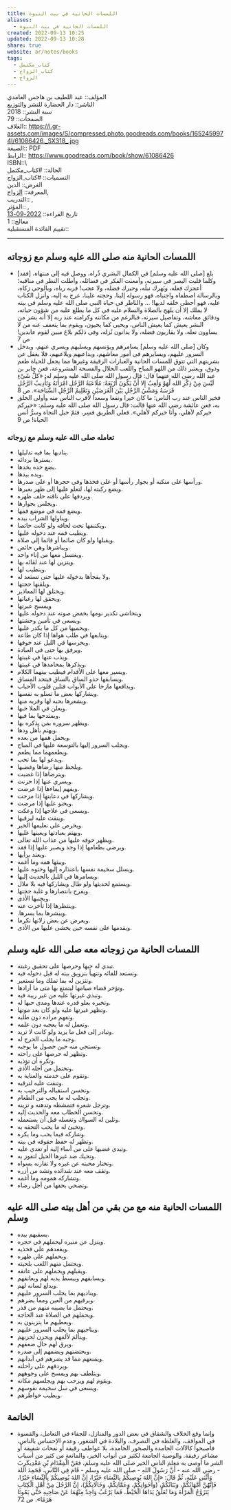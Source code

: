 ```yaml
---  
title: اللمسات الحانية في بيت النبوة  
aliases:  
  - اللمسات الحانية في بيت النبوة  
created: 2022-09-13 10:25  
updated: 2022-09-13 10:28  
share: true  
website: ar/notes/books  
tags:  
  - كتاب_مكتمل  
  - كتاب_الزواج  
  - الزواج  
---  
```

  
  
  
المؤلف:: عبد اللطيف بن هاجس الغامدي  
الناشر:: دار الحضارة للنشر والتوزيع  
سنة النشر:: 2018  
الصفحات:: 79  
الغلاف:: <https://i.gr-assets.com/images/S/compressed.photo.goodreads.com/books/1652459974l/61086426._SX318_.jpg>  
الصيغة:: PDF  
الرابط:: <https://www.goodreads.com/book/show/61086426>  
ISBN::\  
الحالة:: #كتاب_مكتمل  
التسميات:: #كتاب_الزواج  
الغرض:: الدين  
المعرفة:: [الزواج](%D8%A7%D9%84%D8%B2%D9%88%D8%A7%D8%AC),  
التدريب::  ,  
المؤثر::  ,  
تاريخ القراءة:: [2022-09-13](2022-09-13)  
معالج:: 1  
تقييم الفائدة المستقبلية::  
  
---  
  
## اللمسات الحانية منه صلى الله عليه وسلم مع زوجاته  
  
- [فقد] بلغ [صلى الله عليه وسلم] في الكمال البشري ذُراه، ووصل فيه إلى منتهاه، وكلما قلبت البصر في سيرته، وأمعنت الفكر في فضائله، وأطلت النظر في مناقبه؛ أعجزك فعله، وبَهرك نبلُه، وحيرك فضله، ولا عجب! فربه رباه، وبالوحي زكاه، وبالرسالة اصطفاه واجتباه، فهو رسوله إلينا، وحجته علينا، عرج به إليه، وأنزل الكتاب عليه، فهو أحظى خلقه لديها! ... والناظر في حياة النبي صلى الله عليه وسلم في بيته لا يملك إلا أن يلهج بالصلاة والسلام عليه في كل ما يطلع عليه من شؤون حياته، ودقائق معاشه، وتفاصيل سيرته، فبالرغم من مكانته وكرامته عند ربه إلا أنه بشر من البشر يعيش كما يعيش الناس، ويحیی کما يحيون، ويقوم بما يتعفف عنه من لا يساوون نعله، ولا يقاربون فضله، ولا يدانون نُزله، وفي ذلكم بلاغ مبين لقوم عابدین! ص 7  
- وكان [صلى الله عليه وسلم] يسامرهم ويؤنسهم ويسليهم ويسري عنهم، ويدخل السرور عليهم، ويسايرهم في أمور معاشهم، ويداعبهم ويلاعبهم، فلا يغفل عن بشريتهم التي تتوق للمسات الحانية والعبارات الرقيقة وغيرها مما يجعل للحياة طعم وذوق، ويعتبر ذلك من اللهو المباح واللعب الحلال والفسحة المشروعة، فعن جابر بن عبد الله رضي الله عنهما قال: قال رسول الله صلى الله عليه وسلم له: «كلُّ شَيْءٍ لَيْسَ مِنْ ذِكْرِ الله لْهَوٌ وَلَعِبٌ إِلا أَنْ يَكُونَ أَرْبَعَةً: مُلَاعَبَةُ الرَّجُلِ امْرَأَتَهُ وَتَأْدِيبُ الرَّجُلِ فَرَسَهُ وَمَشْيُ الرَّجُلِ بَيْنَ الْغَرَضَيْنِ وَتَعْلِيمُ الرَّجُلِ السِّبَاحَة». ص 8  
- فخير الناس عند رب الناس؛ ما كان خيرا ونفعا وسعدا لأقرب الناس منه وأولى الخلق به، فعن عائشة رضي الله عنها قالت: قال رسول الله صلى الله عليه وسلم: «خيركم خيركم لأهلي، وأنا خيركم لأهلي». فعلى الطريق فسِر، فثمّ حبل النجاة وسرُّ أنس الحياة! ص 9  
  
### تعامله صلى الله عليه وسلم مع زوجاته  
  
- يناديها بما فيه تدليلها.  
- يسترها بردائه.  
- يضع خده بخدها.  
- ويده بيدها.  
- ورأسها على منكبه أو بجوار رأسها أو على فخذها وفي حجرها أو على صدرها.  
- ويضع ركبته لها، لتعلو عليها إلى ظهر بعيرها.  
- ويردفها على ناقته خلف ظهره.  
- ويجلس بجوارها.  
- ويضع فمه في موضع فمها.  
- ويناولها الشراب بیده.  
- ويكتنفها تحت لحافه ولو كانت حائضا.  
- ويطيب فمه عند دخوله عليها.  
- ويقبلها ولو كان صائما أو قائما إلى صلاة.  
- ويباشرها وهي حائض.  
- ويغتسل معها من إناء واحد.  
- ويتزين لها عند لقائه بها.  
- ويتطيب لها.  
- ولا يفجأها بدخوله عليها حتى تستعد له.  
- ويلقنها حجتها.  
- ويختلق لها المعاذير.  
- ويحقق لها رغباتها.  
- ويمسح عبرتها  
- ويتحاشی تکدیر نومها بخفض صوته عند دخوله عليها  
- ويسعى في تأمين وحشتها.  
- ويحميها من كل ما يكدر عليها.  
- ويتابعها في طلب هواها إذا كان طاعة.  
- ويحرسها في الليل عند خوفها.  
- ويرفق بها حتى في العبادة.  
- ويذب عنها في غيبتها.  
- ويذكرها بمحامدها في غيبتها.  
- ويسير معها على الأقدام فيطيب بينهما الكلام.  
- ویسابقها حذو الساق بالساق فيتحد المساق.  
- ويدافعها مازحا على الأبواب فتلين قلوب الأحباب.  
- ويشاركها بعض ما تسلو به نفسها.  
- ويشعرها بحبه لها وقربه منها.  
- ويعلن في الملا حبها.  
- ويمتدحها بما فيها.  
- ويظهر سروره بمن يذكره بها.  
- ويهتم بأهل ودها.  
- ويحمل همها من بعده.  
- ويجلب السرور إليها بالتوسعة عليها في المباح.  
- ويطعمهما مما يطعم.  
- ويدعو لها بما تحب.  
- ويلحظ منها رضاها وغضبها.  
- ويترضاها إذا غضبت.  
- ويسري عنها إذا حزنت.  
- ويفهم إيماءها إذا عرضت.  
- ويشاركها في دعابتها إذا مزحت.  
- ويحنو عليها إذا مرضت.  
- ويسعى في علاجها إذا وعكت.  
- وينفث عليه ليرقيها.  
- ويحرص على تعليمها الخير.  
- ويهتم بعبادتها ويعينها عليها.  
- ويظهر خوفه عليها من عذاب الله تعالى.  
- ويرضى بطعامها إذا وجد ويصبر عليها إذا فقد.  
- ويعتد برأيها.  
- ویبثها همه وما أغمه.  
- ویسلل سخيمة نفسها باعتذاره إليها وحثوه عليها.  
- ويسامرها في الليل بالحديث إليها.  
- ويستمع لحديثها ولو طال ويشاركها فيه بلا ملال.  
- ويفرح بانتصارها و غلبة حجتها.  
- ويجنبها الأذى.  
- وينتظرها إذا تأخرت عنه.  
- .ويبشرها بما يسرها.  
- ويعرض عن بعض زلاتها تكرما.  
- ويقدمها على نفسه حين يخشى عليها من الأذى.  
  
## اللمسات الحانية من زوجاته معه صلى الله عليه وسلم  
  
- تبدي له حبها وحرصها على تحقيق رغبته.  
- وتستعد للقائه وتتهيأ بتزويق بيته له قبل دخوله فيه.  
- وتتزين له بما تملك وما تستعير.  
- وتؤخر قضاء صيامها ليتمتع بها متى ما أرادها.  
- وتبدي غيرتها عليه من غير ريبة فيه.  
- وتخبره بعلو قدره عندها ومدى حبها له.  
- وتظهر غيرتها عليه ولو كان بعد موتها.  
- وتفهم مراده دون طلبه.  
- وتعمل له ما يعجبه دون علمه.  
- وتبادر إلى فعل ما يريد ولو كانت لا تريد.  
- وجبه ما يجلب الحرج له.  
- وتستحي منه حين حصول ما يوجبه.  
- وتظهر له حرصها على راحته.  
- وتكره أن تؤذيه.  
- وتحتمل من أجله الأذى.  
- وتقوم على خدمته والعناية به.  
- وتنفث عليه لترقيه.  
- وتحسن استقباله والترحيب به.  
- وتجلب له ما يحب من الطعام.  
- وترجل شعره فتمشطه وتدهنه و تزینه.  
- وتحسن الخطاب معه والحديث إليه.  
- وتلين له السواك وتغسله قبل أن يستعمله.  
- وتخبئ له ما يحب التحفه به.  
- وشاركه فيما يحب وما يكره.  
- وتظهر له حفظ حقوقه في بيته.  
- وتبدي غضبها على من أساء إليه أو تعدي عليه.  
- وتحيك ضد غيرها الحيل لتفوز به.  
- وتختار محبته عن غيره ولا تقارنه بسواه.  
- وتقف معه عند شدائده وتشد من أزره.  
- وتشارکه همومه وما أغمه.  
- وتضحي بحقها من أجل رضاه.  
  
## اللمسات الحانية منه مع من بقي من أهل بيته صلى الله عليه وسلم  
  
- يسقيهم بيده.  
- وينزل عن منبره ليحملهم في حجره.  
- ويقعدهم على فخذيه.  
- ويحملهم على ظهره.  
- ويحتمل منهم اللعب بلحيته.  
- ويقبلهم ويحملهم على عاتقه.  
- ویسابقهم ويبسط يديه لهم ويعانقهم.  
- ويدلع لسانه لهم.  
- ويناديهم بما يجلب السرور عليهم.  
- ويرقيهم من العين ومما يضرهم.  
- ويحتمل ما يصيبه منهم من قذر.  
- ويحملهم في الصلاة عند الحاجة.  
- ويعطيهم ما يتزينون به.  
- ويناجيهم بما يجلب السرور عليهم.  
- ويتألم لألمهم ويحزن لحزنهم.  
- ويرق لهم حال ضعفهم.  
- ويحتضنهم ويضمهم إلى صدره.  
- ويمنعهم مما قد يضرهم في أبدانهم.  
- ويردفهم على راحلته.  
- ويتلطف بهم ويمسح على وجوههم.  
- ويقوم لهم ويرحب بهم ويجلسهم مكانه.  
- ويسعى في سل سخيمة نفوسهم.  
- ويطيب خواطرهم.  
  
## الخاتمة  
  
- وإنما وقع الخلاف والشقاق في بعض الدور والمنازل، للجفاء في التعامل، والقسوة في المواقف، والغلظة في التصرف، والبلادة في الشعور، وعدم الإحساس بالناس، فأصبحوا كالآلات الجامدة والصخور الخامدة، بلا عواطف رقيقة أو نفحات شفيقة أو مشاعر رفيقة. والوصية الجامعة لكثير من أبواب الخير، والمانعة من كثير من أسباب الشر ما أوصى به معلم الناس الخير صلى الله عليه وسلم، فعَنْ الْمِقْدَامِ بْنِ مَعْدِيكَرِبَ - رضي الله عنه - أَنَّ رَسُولَ اللهِ - صلى الله عليه وسلم - قَامَ فِي النَّاسِ، فَحَمِدَ اللهَ وَأَثْنَى عَلَيْهِ، ثُمَّ قَالَ: «إِنَّ اللهَ يُوصِيكُمْ بِالنِّسَاءِ خَيْرًا، إِنَّ اللهَ يُوصِيكُمْ بِالنِّسَاءِ خَيْرًا، فَإِنَّهُنَّ أُمَّهَاتُكُمْ، وَبَنَاتُكُمْ، (وَأَخَوَاتِكُمْ، وَعَمَّاتِكُمْ، وَخَالَاتِكُمْ)، إِنَّ الرَّجُلَ مِنْ أَهْلِ الْكِتَابِ يَتَزَوَّجُ الْمَرْأَةَ وَمَا تُعَلِّقُ يَدَاهَا الْخَيْطُ، فَمَا يَرْغَبُ وَاحِدٌ مِنْهُمَا عَنْ صَاحِبِهِ حَتَّى يَمُوتَا هَرَمًا». ص 72  
